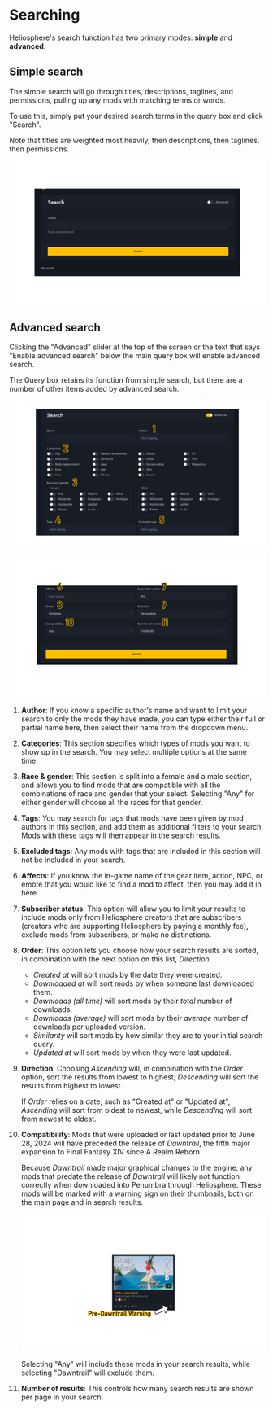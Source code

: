 # Searching

Heliosphere's search function has two primary modes: **simple** and
**advanced**.

## Simple search

The simple search will go through titles, descriptions, taglines, and
permissions, pulling up any mods with matching terms or words.

To use this, simply put your desired search terms in the query box and click
"Search".

Note that titles are weighted most heavily, then descriptions, then taglines,
then permissions.

![simple-search-image](images/searching/simplesearch.png)

## Advanced search

Clicking the "Advanced" slider at the top of the screen or the text that says
"Enable advanced search" below the main query box will enable advanced search.

The Query box retains its function from simple search, but there are a number of
other items added by advanced search.

![advanced-search-image](images/searching/advsearch_1.png)


![advanced-search-image-2](images/searching/advsearch_2.png)

1. **Author**: If you know a specific author's name and want to limit your
   search to only the mods they have made, you can type either their full or
   partial name here, then select their name from the dropdown menu.
2. **Categories**: This section specifies which types of mods you want to show
   up in the search. You may select multiple options at the same time.
3. **Race & gender**: This section is split into a female and a male section,
   and allows you to find mods that are compatible with all the combinations of
   race and gender that your select. Selecting "Any" for either gender will
   choose all the races for that gender.
4. **Tags**: You may search for tags that mods have been given by mod authors in
   this section, and add them as additional filters to your search. Mods with
   these tags will then appear in the search results.
5. **Excluded tags**: Any mods with tags that are included in this section will
   not be included in your search.
6. **Affects**: If you know the in-game name of the gear item, action, NPC, or
   emote that you would like to find a mod to affect, then you may add it in
   here.
7. **Subscriber status**: This option will allow you to limit your results to
   include mods only from Heliosphere creators that are subscribers (creators
   who are supporting Heliosphere by paying a monthly fee), exclude mods from
   subscribers, or make no distinctions.
8. **Order**: This option lets you choose how your search results are sorted, in
   combination with the next option on this list, *Direction*.
   - *Created at* will sort mods by the date they were created.
   - *Downloaded at* will sort mods by when someone last downloaded them.
   - *Downloads (all time)* will sort mods by their *total* number of
      downloads.
   - *Downloads (average)* will sort mods by their *average* number of
      downloads per uploaded version.
   - *Similarity* will sort mods by how similar they are to your initial search
      query.
   - *Updated at* will sort mods by when they were last updated.
9. **Direction**: Choosing *Ascending* will, in combination with the *Order*
   option, sort the results from lowest to highest; *Descending* will sort the
   results from highest to lowest.

   If *Order* relies on a date, such as "Created at" or "Updated at",
   *Ascending* will sort from oldest to newest, while *Descending* will sort
   from newest to oldest.
10. **Compatibility**: Mods that were uploaded or last updated prior to June 28,
    2024 will have preceded the release of *Dawntrail*, the fifth major
    expansion to Final Fantasy XIV since A Realm Reborn.

    Because *Dawntrail* made major graphical changes to the engine, any mods
    that predate the release of *Dawntrail* will likely not function correctly
    when downloaded into Penumbra through Heliosphere. These mods will be marked
    with a warning sign on their thumbnails, both on the main page and in search
    results.

    ![advanced-search-image-3](images/searching/advsearch_predtmod.png)

    Selecting "Any" will include these mods in your search results, while
    selecting "Dawntrail" will exclude them.
11. **Number of results**: This controls how many search results are
    shown per page in your search.
